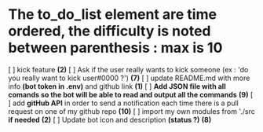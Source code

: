 # The to_do_list element are time ordered, the difficulty is noted between parenthesis : max is 10
[ ] kick feature __(2)__
[ ] Ask if the user really wants to kick someone (ex : 'do you really want to kick user#0000 ?') __(7)__
[ ] update README.md with more info **(bot token in .env)** and github link __(1)__
[ ] **Add JSON file with all comands so the bot will be able to read and output all the commands** __(9)__
[ ] add **gitHub API** in order to send a notification each time there is a pull request on one of my github repo __(10)__
[ ] import my own modules from './src __if needed__ __(2)__
[ ] Update bot icon and description **(status ?)** __(8)__
